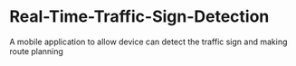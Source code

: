# Real-Time-Traffic-Sign-Detection
A mobile application to allow device can detect the traffic sign and making route planning
